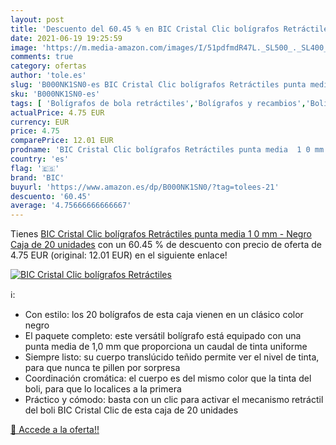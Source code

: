 ```yaml
---
layout: post
title: 'Descuento del 60.45 % en BIC Cristal Clic bolígrafos Retráctiles '
date: 2021-06-19 19:25:59
image: 'https://m.media-amazon.com/images/I/51pdfmdR47L._SL500_._SL400_.jpg'
comments: true
category: ofertas
author: 'tole.es'
slug: 'B000NK1SN0-es BIC Cristal Clic bolígrafos Retráctiles punta media 1 0 mm...'
sku: 'B000NK1SN0-es'
tags: [ 'Bolígrafos de bola retráctiles','Bolígrafos y recambios','Bolígrafos, lápices y útiles de escritura','Oficina y papelería','bic','bolígrafos','cristal', ]
actualPrice: 4.75 EUR
currency: EUR
price: 4.75
comparePrice: 12.01 EUR
prodname: 'BIC Cristal Clic bolígrafos Retráctiles punta media  1 0 mm  - Negro  Caja de 20 unidades'
country: 'es'
flag: '🇪🇸'
brand: 'BIC'
buyurl: 'https://www.amazon.es/dp/B000NK1SN0/?tag=tolees-21'
descuento: '60.45'
average: '4.75666666666667'
---
```


Tienes [BIC Cristal Clic bolígrafos Retráctiles punta media  1 0 mm  - Negro  Caja de 20 unidades](https://www.amazon.es/dp/B000NK1SN0/?tag=tolees-21) con un 60.45 % de descuento con precio de oferta de 4.75 EUR (original: 12.01 EUR) en el siguiente enlace!

[![BIC Cristal Clic bolígrafos Retráctiles ](https://m.media-amazon.com/images/I/51pdfmdR47L._SL500_._SL400_.jpg)](https://www.amazon.es/dp/B000NK1SN0/?tag=tolees-21)

ℹ️:

- Con estilo: los 20 bolígrafos de esta caja vienen en un clásico color negro
- El paquete completo: este versátil bolígrafo está equipado con una punta media de 1,0 mm que proporciona un caudal de tinta uniforme
- Siempre listo: su cuerpo translúcido teñido permite ver el nivel de tinta, para que nunca te pillen por sorpresa
- Coordinación cromática: el cuerpo es del mismo color que la tinta del boli, para que lo localices a la primera
- Práctico y cómodo: basta con un clic para activar el mecanismo retráctil del boli BIC Cristal Clic de esta caja de 20 unidades

[🛒 Accede a la oferta!!](https://www.amazon.es/dp/B000NK1SN0/?tag=tolees-21)
